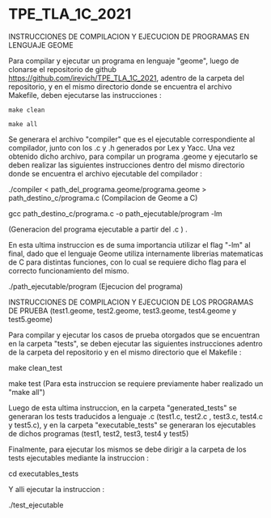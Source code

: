 # TPE_TLA_1C_2021

INSTRUCCIONES DE COMPILACION Y EJECUCION DE PROGRAMAS EN LENGUAJE GEOME

Para compilar y ejecutar un programa en lenguaje "geome", luego de clonarse el repositorio de github https://github.com/irevich/TPE_TLA_1C_2021, adentro de la carpeta del repositorio, y en el mismo directorio donde se encuentra el archivo Makefile, deben ejecutarse las instrucciones :

    make clean

    make all

Se generara el archivo "compiler" que es el ejecutable correspondiente al compilador, junto con los .c y .h generados por Lex y Yacc. Una vez obtenido dicho archivo, para compilar un programa .geome y ejecutarlo se deben realizar las siguientes instrucciones dentro del mismo directorio donde se encuentra el archivo ejecutable del compilador :

./compiler < path_del_programa.geome/programa.geome > path_destino_c/programa.c (Compilacion de Geome a C)


gcc path_destino_c/programa.c -o path_ejecutable/program -lm 

(Generacion del programa ejecutable a partir del .c ) . 

En esta ultima instruccion es de suma importancia utilizar el flag "-lm" al final, dado que el lenguaje Geome utiliza internamente librerias matematicas de C para distintas funciones, con lo cual se requiere dicho flag para el correcto funcionamiento del mismo.


./path_ejecutable/program  (Ejecucion del programa)


INSTRUCCIONES DE COMPILACION Y EJECUCION DE LOS PROGRAMAS DE PRUEBA (test1.geome, test2.geome, test3.geome, test4.geome y test5.geome)

Para compilar y ejecutar los casos de prueba otorgados que se encuentran en la carpeta "tests", se deben ejecutar las siguientes instrucciones adentro de la carpeta del repositorio y en el mismo directorio que el Makefile :

make clean_test

make test (Para esta instruccion se requiere previamente haber realizado un "make all")

Luego de esta ultima instruccion, en la carpeta "generated_tests" se generaran los tests traducidos a lenguaje .c (test1.c, test2.c , test3.c, test4.c y test5.c), y en la carpeta "executable_tests" se generaran los ejecutables de dichos programas (test1, test2, test3, test4 y test5)

Finalmente, para ejecutar los mismos se debe dirigir a la carpeta de los tests ejecutables mediante la instruccion :

cd executables_tests

Y alli ejecutar la instruccion :

./test_ejecutable


